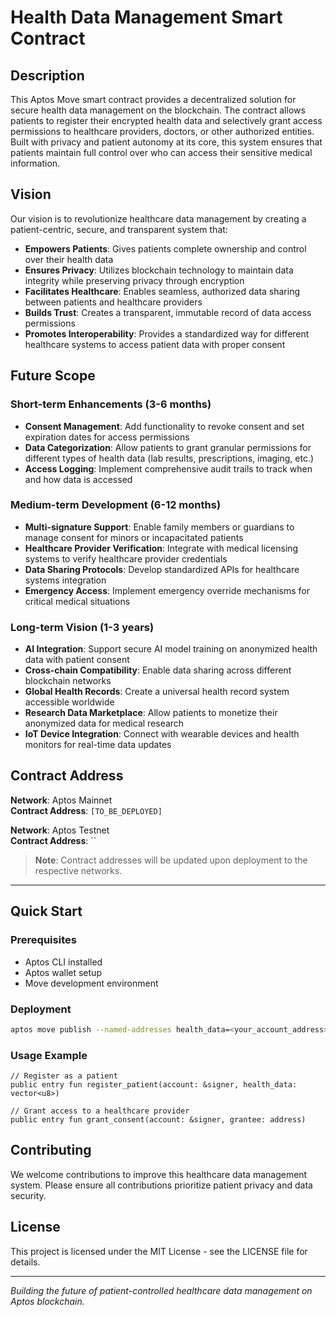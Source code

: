 # Health Data Management Smart Contract

## Description

This Aptos Move smart contract provides a decentralized solution for secure health data management on the blockchain. The contract allows patients to register their encrypted health data and selectively grant access permissions to healthcare providers, doctors, or other authorized entities. Built with privacy and patient autonomy at its core, this system ensures that patients maintain full control over who can access their sensitive medical information.

## Vision

Our vision is to revolutionize healthcare data management by creating a patient-centric, secure, and transparent system that:

- **Empowers Patients**: Gives patients complete ownership and control over their health data
- **Ensures Privacy**: Utilizes blockchain technology to maintain data integrity while preserving privacy through encryption
- **Facilitates Healthcare**: Enables seamless, authorized data sharing between patients and healthcare providers
- **Builds Trust**: Creates a transparent, immutable record of data access permissions
- **Promotes Interoperability**: Provides a standardized way for different healthcare systems to access patient data with proper consent

## Future Scope

### Short-term Enhancements (3-6 months)
- **Consent Management**: Add functionality to revoke consent and set expiration dates for access permissions
- **Data Categorization**: Allow patients to grant granular permissions for different types of health data (lab results, prescriptions, imaging, etc.)
- **Access Logging**: Implement comprehensive audit trails to track when and how data is accessed

### Medium-term Development (6-12 months)
- **Multi-signature Support**: Enable family members or guardians to manage consent for minors or incapacitated patients
- **Healthcare Provider Verification**: Integrate with medical licensing systems to verify healthcare provider credentials
- **Data Sharing Protocols**: Develop standardized APIs for healthcare systems integration
- **Emergency Access**: Implement emergency override mechanisms for critical medical situations

### Long-term Vision (1-3 years)
- **AI Integration**: Support secure AI model training on anonymized health data with patient consent
- **Cross-chain Compatibility**: Enable data sharing across different blockchain networks
- **Global Health Records**: Create a universal health record system accessible worldwide
- **Research Data Marketplace**: Allow patients to monetize their anonymized data for medical research
- **IoT Device Integration**: Connect with wearable devices and health monitors for real-time data updates

## Contract Address

**Network**: Aptos Mainnet  
**Contract Address**: `[TO_BE_DEPLOYED]`

**Network**: Aptos Testnet  
**Contract Address**: ``

> **Note**: Contract addresses will be updated upon deployment to the respective networks.

---

## Quick Start

### Prerequisites
- Aptos CLI installed
- Aptos wallet setup
- Move development environment

### Deployment
```bash
aptos move publish --named-addresses health_data=<your_account_address>
```

### Usage Example
```move
// Register as a patient
public entry fun register_patient(account: &signer, health_data: vector<u8>)

// Grant access to a healthcare provider
public entry fun grant_consent(account: &signer, grantee: address)
```

## Contributing

We welcome contributions to improve this healthcare data management system. Please ensure all contributions prioritize patient privacy and data security.

## License

This project is licensed under the MIT License - see the LICENSE file for details.

---

*Building the future of patient-controlled healthcare data management on Aptos blockchain.*

